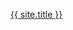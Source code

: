 <a href="https://www.freecodecamp.org/{{ include.username }}"><i class="fa fa-free-code-camp fa-lg"></i> <span class="username">{{ site.title }}</span></a>
